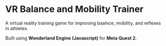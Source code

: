 # VR Balance and Mobility Trainer
A virtual reality training game for improving baalnce, mobility, and reflexes in athletes.

Built using **Wonderland Engine (Javascript)** for **Meta Quest 2**.


